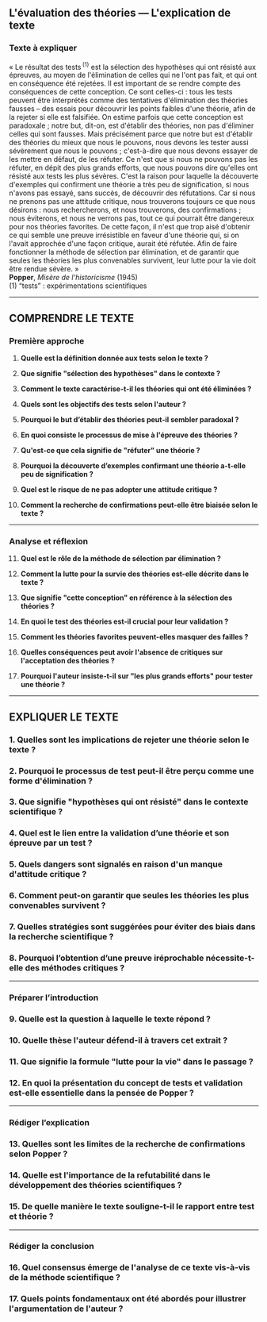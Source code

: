 ## L'évaluation des théories — L'explication de texte

### Texte à expliquer
« Le résultat des tests&#x202F;<sup>(1)</sup> est la sélection des hypothèses qui ont résisté aux épreuves, au moyen de l'élimination de celles qui ne l'ont pas fait, et qui ont en conséquence été rejetées. Il est important de se rendre compte des conséquences de cette conception. Ce sont celles-ci : tous les tests peuvent être interprétés comme des tentatives d'élimination des théories fausses – des essais pour découvrir les points faibles d'une théorie, afin de la rejeter si elle est falsifiée. On estime parfois que cette conception est paradoxale ; notre but, dit-on, est d'établir des théories, non pas d'éliminer celles qui sont fausses. Mais précisément parce que notre but est d'établir des théories du mieux que nous le pouvons, nous devons les tester aussi sévèrement que nous le pouvons ; c'est-à-dire que nous devons essayer de les mettre en défaut, de les réfuter. Ce n'est que si nous ne pouvons pas les réfuter, en dépit des plus grands efforts, que nous pouvons dire qu'elles ont résisté aux tests les plus sévères. C'est la raison pour laquelle la découverte d'exemples qui confirment une théorie a très peu de signification, si nous n'avons pas essayé, sans succès, de découvrir des réfutations. Car si nous ne prenons pas une attitude critique, nous trouverons toujours ce que nous désirons : nous rechercherons, et nous trouverons, des confirmations ; nous éviterons, et nous ne verrons pas, tout ce qui pourrait être dangereux pour nos théories favorites. De cette façon, il n'est que trop aisé d'obtenir ce qui semble une preuve irrésistible en faveur d'une théorie qui, si on l'avait approchée d'une façon critique, aurait été réfutée. Afin de faire fonctionner la méthode de sélection par élimination, et de garantir que seules les théories les plus convenables survivent, leur lutte pour la vie doit être rendue sévère. »<br/><b>Popper</b>, <i>Misère de l'historicisme</i> (1945)<br/>(1) “tests” : expérimentations scientifiques

---

## COMPRENDRE LE TEXTE

### Première approche

1. **Quelle est la définition donnée aux tests selon le texte ?**

2. **Que signifie "sélection des hypothèses" dans le contexte ?**

3. **Comment le texte caractérise-t-il les théories qui ont été éliminées ?**

4. **Quels sont les objectifs des tests selon l'auteur ?**

5. **Pourquoi le but d’établir des théories peut-il sembler paradoxal ?**

6. **En quoi consiste le processus de mise à l'épreuve des théories ?**

7. **Qu'est-ce que cela signifie de "réfuter" une théorie ?**

8. **Pourquoi la découverte d’exemples confirmant une théorie a-t-elle peu de signification ?**

9. **Quel est le risque de ne pas adopter une attitude critique ?**

10. **Comment la recherche de confirmations peut-elle être biaisée selon le texte ?**

---

### Analyse et réflexion

11. **Quel est le rôle de la méthode de sélection par élimination ?**

12. **Comment la lutte pour la survie des théories est-elle décrite dans le texte ?**

13. **Que signifie "cette conception" en référence à la sélection des théories ?**

14. **En quoi le test des théories est-il crucial pour leur validation ?**

15. **Comment les théories favorites peuvent-elles masquer des failles ?**

16. **Quelles conséquences peut avoir l'absence de critiques sur l'acceptation des théories ?**

17. **Pourquoi l'auteur insiste-t-il sur "les plus grands efforts" pour tester une théorie ?**

---

## EXPLIQUER LE TEXTE

### 1. Quelles sont les implications de rejeter une théorie selon le texte ?

### 2. Pourquoi le processus de test peut-il être perçu comme une forme d'élimination ?

### 3. Que signifie "hypothèses qui ont résisté" dans le contexte scientifique ?

### 4. Quel est le lien entre la validation d’une théorie et son épreuve par un test ?

### 5. Quels dangers sont signalés en raison d'un manque d'attitude critique ?

### 6. Comment peut-on garantir que seules les théories les plus convenables survivent ?

### 7. Quelles stratégies sont suggérées pour éviter des biais dans la recherche scientifique ?

### 8. Pourquoi l’obtention d’une preuve iréprochable nécessite-t-elle des méthodes critiques ?

---

### Préparer l’introduction

### 9. Quelle est la question à laquelle le texte répond ?

### 10. Quelle thèse l'auteur défend-il à travers cet extrait ?

### 11. Que signifie la formule "lutte pour la vie" dans le passage ?

### 12. En quoi la présentation du concept de tests et validation est-elle essentielle dans la pensée de Popper ? 

---

### Rédiger l’explication

### 13. Quelles sont les limites de la recherche de confirmations selon Popper ?

### 14. Quelle est l'importance de la refutabilité dans le développement des théories scientifiques ?

### 15. De quelle manière le texte souligne-t-il le rapport entre test et théorie ?

---

### Rédiger la conclusion

### 16. Quel consensus émerge de l'analyse de ce texte vis-à-vis de la méthode scientifique ?

### 17. Quels points fondamentaux ont été abordés pour illustrer l'argumentation de l'auteur ?